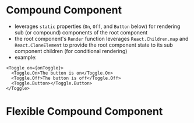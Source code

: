 # Compound Component

- leverages `static` properties (`On`, `Off`, and `Button` below) for rendering sub (or compound) components of the root component
- the root component's `Render` function leverages `React.Children.map` and `React.CloneElement` to provide the root component state to its sub component children (for conditional rendering)
- example:
```
<Toggle on={onToggle}>
  <Toggle.On>The button is on</Toggle.On>
  <Toggle.Off>The button is off</Toggle.Off>
  <Toggle.Button></Toggle.Button>
</Toggle>
```

# Flexible Compound Component


